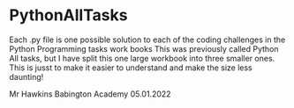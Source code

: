 # PythonAllTasks

Each .py file is one possible solution to each of the coding challenges in the Python Programming tasks work books
This was previously called Python All tasks, but I have split this one large workbook into three smaller ones.
This is jusst to make it easier to understand and make the size less daunting!

Mr Hawkins
Babington Academy
05.01.2022
